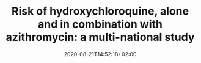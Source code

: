 ---
# Display Name
title: "Risk of hydroxychloroquine, alone and in combination with azithromycin: a multi-national study"
tags: []
categories: []
date: 2020-08-21T14:52:18+02:00
lastmod: 2020-08-21T14:52:18+02:00
featured: false
draft: false

id: hcq

# Analytics UseCase:
# 0: Characterization
# 1: Population-Level Estimation
# 2: Patient-Level Prediction
# 3: Characterization and Population-Level Estimation
analyticsUseCase: 1

databases: ["sidiap"]

# Study Type:
# 0: Clinical Application
# 1: Methods Research
studyType: [1, 0]

authors: ["daniel_prieto"]

#date format YYYY-MM-DD
dateCreated: 2020-04-02

description: "Retrospective, real-world, observational study to estimate the population-level effects of hydroxychloroquine among patients with rheumatoid arthritis. Designed and executed during the OHDSI community COVID-19 virtual study-a-thon (March 26-29) to inform healthcare decision-making in response to the current global pandemic."

# URL
discussionUrl: "https://forums.ohdsi.org/"

# @type: hasParts
softwareSourceCodes:
- id: "b3"
  name:
  # URL
  codeRepository: "https://github.com/ohdsi-studies/Covid19EstimationHydroxychloroquine"
  # date format YYYY-MM-DD
  dateModified: 2020-04-11
  # id from 'organizations'
  maintainer: "ohdsi:OHDSI"
  programmingLanguage: "R"
  version: "1"

# @type: hasParts
softwareApplications:
- id: "b11"
  # URL
  mainEntityofPage: "https://github.com/OHDSI/DataQualityDashboard"
  # id from 'organizations'
  maintainer: "ohdsi:OHDSI"
  name: "Data Quality Dashboard"
  version: "1"
- id: "b8"
  mainEntityofPage: "https://github.com/OHDSI/Atlas"
  maintainer: "ohdsi:OHDSI"
  name: "Atlas"
  version: "1"

healthConditions:
- name: "Disease caused by severe acute respiratory syndrome coronavirus 2"
  id: "37311061"
  code: 
    id: "b4"
    codeValue: "840539006"
    codingSystem: "SNOMED CT"
    # URL
    sameAs: "http://snomed.info/id/840539006"
- name: "Rheumatoid arthritis"
  id: "80809"
  code: 
    id: "b6"
    codeValue: "69896004"
    codingSystem: "SNOMED CT"
    # url format
    sameAs: "http://snomed.info/id/69896004"

identifier: "EUPAS34497"

# URL
mainEntityOfPage: "http://www.encepp.eu/encepp/viewResource.htm?id=34498"

# Array of URLs
publications:
- url: "https://doi.org/10.13063/2327-9214.1189"

results:
- id: "b0"
  # URL
  mainEntityofPage: "https://data.ohdsi.org/Covid19EstimationHydroxychloroquine/"
  name: "Risk of hydroxychloroquine, alone and in combination with azithromycin: a multi-national study"
- id: "b14"
  # url format
  mainEntityofPage: "https://data.ohdsi.org/Covid19EstimationHydroxychloroquine/"
  name: "Risk of hydroxychloroquine, alone and in combination with azithromycin: a multi-national study"

# Study Status: 
# 0: Complete
# 1: Design Finalized
# 2: Repo Created
# 3: Started
# 4: Results Available
studyStatus: "4"

studyDesign:
  id: "study:hcq/design"
  # date format YYYY-MM-DD
  dateModified: "2020-04-01"
  identifier: "..."
  license: ""
  # URL
  url: "https://github.com/ohdsi-studies/Covid19EstimationHydroxychloroquine/blob/master/documents/OHDSI%20COVID-19%20Studyathon_PLE_HCQ_Protocol_v1.4.pdf"
  version: "1.4"

# @type: studySubject
drugs: 
- id: 1777087
  name: "Hydroxychloroquine"
  code:
    id: "b9" # is codeValue
    codeValue: "5521"
    codingSystem: "RxNorm"
    # URL
    sameAs: "http://purl.bioontology.org/ontology/RXNORM/5521"
- id: 1713332
  name: "Amoxicillin"
  code:
    id: "b12" # is codeValue
    codeValue: "723"
    codingSystem: "RxNorm"
    sameAs: "http://purl.bioontology.org/ontology/RXNORM/723"
- id: 964339
  name: "Sulfasalazine"
  code:
    id: "b1" # is codeValue
    codeValue: "9524"
    codingSystem: "RxNorm"
    sameAs: "http://purl.bioontology.org/ontology/RXNORM/9524"
- id: 1734104
  name: "Azithromycin"
  code:
    id: "b13" # is codeValue
    codeValue: "18631"
    codingSystem: "RxNorm"
    sameAs: "http://purl.bioontology.org/ontology/RXNORM/18631"

# @type: subjectOf
event:
  id: "https://covid19.ohdsi.app/"
  name: "COVID-19 virtual study-a-thon"
  # URL
  mainEntityOfPage: "https://www.ohdsi.org/covid-19-updates/"
  # id from 'eventLocations'
  location: "covid19:workspace"
  # id from 'organizations'
  organizer: "ohdsi:OHDSI"
  # date format YYYY-MM-DD
  startDate: "2020-03-26"
  # date format YYYY-MM-DD
  endDate: "2020-03-29"
  # id from 'eventRecordLocations'
  recordedIn: "https://www.youtube.com/playlist?list=PLpzbqK7kvfeVGZiT1eKO6KxQiN7nzBFK"

eventLocations:
- id: "covid19:workspace"
  type: "VirtualLocation"
  name: "Microsoft Teams"

eventRecordLocations:
- id: "https://www.youtube.com/playlist?list=PLpzbqK7kvfeVGZiT1eKO6KxQiN7nzBFK"
  creator: "ohdsi:OHDSI"
  # date format YYYY-MM-DD
  uploadDate: "2020-03-29"

organizations:
- id: "ohdsi:OHDSI"
  # URL
  mainEntityOfPage: "https://www.ohdsi.org/"
  name: "Observational Health Data Sciences and Informatics"
  url: ["https://www.youtube.com/user/OHDSIJoinTheJourney","https://twitter.com/ohdsi","https://www.linkedin.com/company/ohdsi/"]

# date format YYYY-MM-DD
endDate: 

from_readme:
  description: 
  study_usecase: []
  study_type: []
  study_status: []
  tags: []
  # study_lead: [Jennifer Lane, James Weaver]
  # study_lead_forums_tag: [jenniferlane, jweave17]
  start_date: 
  end_date: 
  # protocol: PDF (as filed with PASS)
  publications: 
  - url: ""
  results:
  - url: ""
    id: 

---